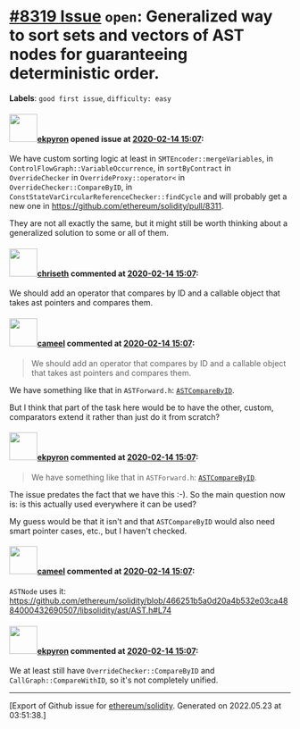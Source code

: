 # [\#8319 Issue](https://github.com/ethereum/solidity/issues/8319) `open`: Generalized way to sort sets and vectors of AST nodes for guaranteeing deterministic order.
**Labels**: `good first issue`, `difficulty: easy`


#### <img src="https://avatars.githubusercontent.com/u/1347491?v=4" width="50">[ekpyron](https://github.com/ekpyron) opened issue at [2020-02-14 15:07](https://github.com/ethereum/solidity/issues/8319):

We have custom sorting logic at least in ``SMTEncoder::mergeVariables``, in ``ControlFlowGraph::VariableOccurrence``, in ``sortByContract`` in ``OverrideChecker`` in ``OverrideProxy::operator<`` in ``OverrideChecker::CompareByID``, in ``ConstStateVarCircularReferenceChecker::findCycle`` and will probably get a new one in https://github.com/ethereum/solidity/pull/8311.

They are not all exactly the same, but it might still be worth thinking about a generalized solution to some or all of them.

#### <img src="https://avatars.githubusercontent.com/u/9073706?v=4" width="50">[chriseth](https://github.com/chriseth) commented at [2020-02-14 15:07](https://github.com/ethereum/solidity/issues/8319#issuecomment-587481728):

We should add an operator that compares by ID and a callable object that takes ast pointers and compares them.

#### <img src="https://avatars.githubusercontent.com/u/137030?v=4" width="50">[cameel](https://github.com/cameel) commented at [2020-02-14 15:07](https://github.com/ethereum/solidity/issues/8319#issuecomment-1046966054):

> We should add an operator that compares by ID and a callable object that takes ast pointers and compares them.

We have something like that in `ASTForward.h`:  [`ASTCompareByID`](https://github.com/ethereum/solidity/blob/v0.8.12/libsolidity/ast/ASTForward.h#L104-L121).

But I think that part of the task here would be to have the other, custom, comparators extend it rather than just do it from scratch?

#### <img src="https://avatars.githubusercontent.com/u/1347491?v=4" width="50">[ekpyron](https://github.com/ekpyron) commented at [2020-02-14 15:07](https://github.com/ethereum/solidity/issues/8319#issuecomment-1055269552):

> We have something like that in `ASTForward.h`: [`ASTCompareByID`](https://github.com/ethereum/solidity/blob/v0.8.12/libsolidity/ast/ASTForward.h#L104-L121).

The issue predates the fact that we have this :-). So the main question now is: is this actually used everywhere it can be used?

My guess would be that it isn't and that ``ASTCompareByID`` would also need smart pointer cases, etc., but I haven't checked.

#### <img src="https://avatars.githubusercontent.com/u/137030?v=4" width="50">[cameel](https://github.com/cameel) commented at [2020-02-14 15:07](https://github.com/ethereum/solidity/issues/8319#issuecomment-1055280328):

`ASTNode` uses it:
https://github.com/ethereum/solidity/blob/466251b5a0d20a4b532e03ca4884000432690507/libsolidity/ast/AST.h#L74

#### <img src="https://avatars.githubusercontent.com/u/1347491?v=4" width="50">[ekpyron](https://github.com/ekpyron) commented at [2020-02-14 15:07](https://github.com/ethereum/solidity/issues/8319#issuecomment-1055302903):

We at least still have ``OverrideChecker::CompareByID`` and ``CallGraph::CompareWithID``, so it's not completely unified.


-------------------------------------------------------------------------------



[Export of Github issue for [ethereum/solidity](https://github.com/ethereum/solidity). Generated on 2022.05.23 at 03:51:38.]
